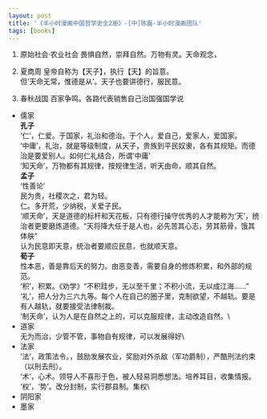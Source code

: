 ```yaml
---
layout: post
title: '《半小时漫画中国哲学史全2册》-[中]陈磊·半小时漫画团队'
tags: [books]
---
```


1. 原始社会·农业社会
畏惧自然，崇拜自然。万物有灵。天命观念，

2. 夏商周
皇帝自称为【天子】，执行【天】的旨意。\
但‘天命无常，惟德是从’。天子也要讲德行，服民意。

3. 春秋战国
百家争鸣。各路代表销售自己治国强国学说
* 儒家\
      **孔子**\
      ‘仁’，仁爱。于国家，礼治和德治。于个人，爱自己，爱家人，爱国家。\
      ‘中庸’，礼治，就是等级制度，从天子，贵族到平民奴隶，各有其规矩。而德治是要爱别人。如何仁礼结合，所谓‘中庸’\
      ‘知天命’，万物都有其规律，按规律生活，听天由命，顺其自然。\
      **孟子**\
      ‘性善论’\
      民为贵，社稷次之，君为轻。\
      仁。多开荒，少纳税，关爱子民。\
      ‘顺天命’，天是道德的标杆和天花板，只有德行操守优秀的人才能称为‘天’，统治者更要磨炼道德。“天将降大任于是人也，必先苦其心志，劳其筋骨，饿其体肤”\
      认为民意即天意，统治者要顺应民意，也就顺天意。\
      **荀子**\
      性本恶，善是靠后天的努力。由恶变善，需要自身的修炼积累，和外部的规范。\
      ‘积’，积累。《劝学》“不积跬步，无以至千里；不积小流，无以成江海……”\
      ‘礼’，把人分为三六九等。每个人在自己的圈子里，克制欲望，不越轨。要是有人越轨，就要接受法律制裁。\
      ‘制天命’，认为人是在自然之上的，可以克服规律，主动改造自然。\
* 道家\
      无为而治，少管不管，事物自有规律，可以发展得好\
* 法家\
      ‘法’，政策法令。，鼓励发展农业，奖励对外杀敌（军功爵制），严酷刑法约束（以刑去刑）。\
      ‘术’，心术。领导人不喜形于色，被人轻易洞悉想法。培养耳目，收集情报。\
      ‘权’，‘势’。改分封制，实行郡县制。集权\
* 阴阳家
* 墨家

